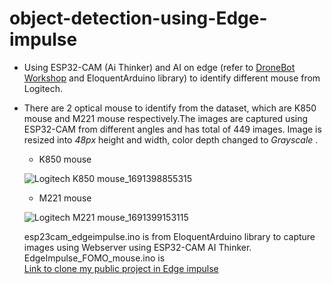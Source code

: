 # object-detection-using-Edge-impulse
- Using ESP32-CAM (Ai Thinker) and AI on edge (refer to [DroneBot Workshop](https://dronebotworkshop.com/esp32-object-detect/) and EloquentArduino library) to identify different mouse from Logitech.
- There are 2 optical mouse to identify from the dataset, which are K850 mouse and M221 mouse respectively.The images are captured using ESP32-CAM from different angles and has total of 449 images. Image is resized into _48px_ height and width, color depth changed to _Grayscale_ .

   - K850 mouse

   ![Logitech K850 mouse_1691398855315](https://github.com/TuckWai97/object-detection-using-Edge-impulse/assets/47237045/e5e9bf5b-fdb1-4147-a540-975b4fa6b475)

   - M221 mouse

   ![Logitech M221 mouse_1691399153115](https://github.com/TuckWai97/object-detection-using-Edge-impulse/assets/47237045/0a3c730c-ae41-43a8-9d73-c03ec2244b7f)


    esp23cam_edgeimpulse.ino is from EloquentArduino library to capture images using Webserver using ESP32-CAM AI Thinker.
    EdgeImpulse_FOMO_mouse.ino is  
[Link to clone my public project in Edge impulse](https://studio.edgeimpulse.com/studio/267944/versions)


